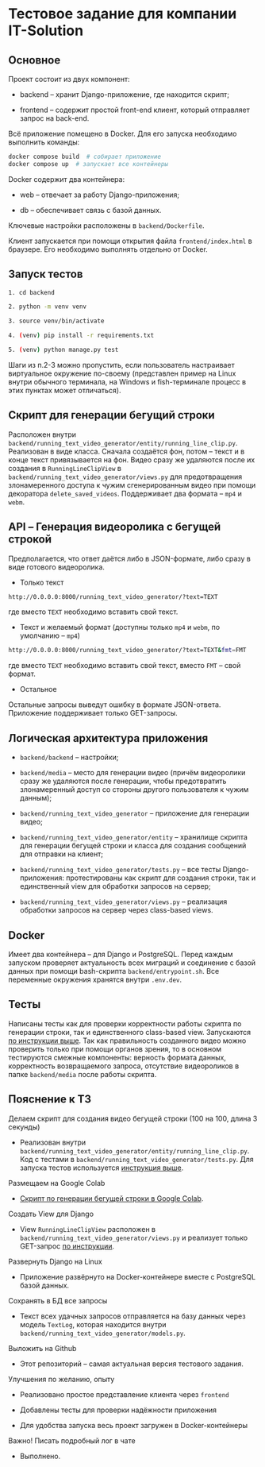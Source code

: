 # Тестовое задание для компании IT-Solution

## Основное

Проект состоит из двух компонент:

* backend &ndash; хранит Django-приложение, где находится скрипт;

* frontend &ndash; содержит простой front-end клиент, который отправляет запрос на back-end.

Всё приложение помещено в Docker. Для его запуска необходимо выполнить команды:

```bash
docker compose build  # собирает приложение
docker compose up  # запускает все контейнеры
```

Docker содержит два контейнера:

* web &ndash; отвечает за работу Django-приложения;

* db &ndash; обеспечивает связь с базой данных.

Ключевые настройки расположены в `backend/Dockerfile`.

Клиент запускается при помощи открытия файла `frontend/index.html` в браузере. Его необходимо выполнять отдельно от Docker.

## Запуск тестов

```bash
1. cd backend

2. python -m venv venv

3. source venv/bin/activate

4. (venv) pip install -r requirements.txt

5. (venv) python manage.py test
```

Шаги из п.2-3 можно пропустить, если пользователь настраивает виртуальное окружение по-своему (представлен пример на Linux внутри обычного терминала, на Windows и fish-терминале процесс в этих пунктах может отличаться).

## Скрипт для генерации бегущий строки

Расположен внутри `backend/running_text_video_generator/entity/running_line_clip.py`. Реализован в виде класса. Сначала создаётся фон, потом &ndash; текст и в конце текст привязывается на фон. Видео сразу же удаляются после их создания в `RunningLineClipView` в `backend/running_text_video_generator/views.py` для предотвращения злонамеренного доступа к чужим сгенерированным видео при помощи декоратора `delete_saved_videos`. Поддерживает два формата &ndash; `mp4` и `webm`.

## API &ndash; Генерация видеоролика с бегущей строкой

Предполагается, что ответ даётся либо в JSON-формате, либо сразу в виде готового видеоролика.

* Только текст

```bash
http://0.0.0.0:8000/running_text_video_generator/?text=TEXT
```

где вместо `TEXT` необходимо вставить свой текст.

* Текст и желаемый формат (доступны только `mp4` и `webm`, по умолчанию &ndash; `mp4`)

```bash
http://0.0.0.0:8000/running_text_video_generator/?text=TEXT&fmt=FMT
```

где вместо `TEXT` необходимо вставить свой текст, вместо `FMT` &ndash; свой формат.

* Остальное

Остальные запросы выведут ошибку в формате JSON-ответа. Приложение поддерживает только GET-запросы.

## Логическая архитектура приложения

* `backend/backend` &ndash; настройки;

* `backend/media` &ndash; место для генерации видео (причём видеоролики сразу же удаляются после генерации, чтобы предотвратить злонамеренный доступ со стороны другого пользователя к чужим данным);

* `backend/running_text_video_generator` &ndash; приложение для генерации видео;

* `backend/running_text_video_generator/entity` &ndash; хранилище скрипта для генерации бегущей строки и класса для создания сообщений для отправки на клиент;

* `backend/running_text_video_generator/tests.py` &ndash; все тесты Django-приложения: протестированы как скрипт для создания строки, так и единственный view для обработки запросов на сервер;

* `backend/running_text_video_generator/views.py` &ndash; реализация обработки запросов на сервер через class-based views.

## Docker

Имеет два контейнера &ndash; для Django и PostgreSQL. Перед каждым запуском проверяет актуальность всех миграций и соединение с базой данных при помощи bash-скрипта `backend/entrypoint.sh`. Все переменные окружения хранятся внутри `.env.dev`.

## Тесты

Написаны тесты как для проверки корректности работы скрипта по генерации строки, так и единственного class-based view. Запускаются [по инструкции выше](#запуск-тестов). Так как правильность созданного видео можно проверить только при помощи органов зрения, то в основном тестируются смежные компоненты: верность формата данных, корректность возвращаемого запроса, отсутствие видеороликов в папке `backend/media` после работы скрипта.

## Пояснение к ТЗ

Делаем скрипт для создания видео бегущей строки (100 на 100, длина 3 секунды)

* Реализован внутри `backend/running_text_video_generator/entity/running_line_clip.py`. Код с тестами в `backend/running_text_video_generator/tests.py`. Для запуска тестов используется [инструкция выше](#запуск-тестов).

Размещаем на Google Colab

* [Скрипт по генерации бегущей строки в Google Colab](https://colab.research.google.com/drive/14LZOMrlwBhuKXgXALn0G0_u2DHlLpv2y#scrollTo=4a9L0tbQ1B8j).

Создать View для Django

* View `RunningLineClipView` расположен в `backend/running_text_video_generator/views.py` и реализует только GET-запрос [по инструкции](#запуск-тестов).

Развернуть Django на Linux

* Приложение развёрнуто на Docker-контейнере вместе с PostgreSQL базой данных.

Сохранять в БД все запросы

* Текст всех удачных запросов отправляется на базу данных через модель `TextLog`, которая находится внутри `backend/running_text_video_generator/models.py`.

Выложить на Github

* Этот репозиторий &ndash; самая актуальная версия тестового задания.

Улучшения по желанию, опыту

  * Реализовано простое представление клиента через `frontend`

  * Добавлены тесты для проверки надёжности приложения

  * Для удобства запуска весь проект загружен в Docker-контейнеры

Важно! Писать подробный лог в чате

* Выполнено.
